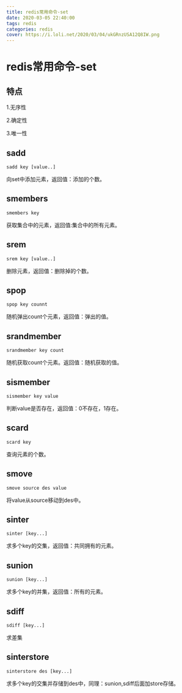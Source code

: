 ```yaml
---
title: redis常用命令-set
date: 2020-03-05 22:40:00
tags: redis
categories: redis
cover: https://i.loli.net/2020/03/04/ukGRnzUSA12Q8IW.png
---
```


# redis常用命令-set

## 特点

1.无序性

2.确定性

3.唯一性

## sadd

```code
sadd key [value..]
```

向set中添加元素，返回值：添加的个数。

## smembers

```code
smembers key
```

获取集合中的元素，返回值:集合中的所有元素。

## srem

```code
srem key [value..]
```

删除元素，返回值：删除掉的个数。

## spop

```code
spop key counnt
```

随机弹出count个元素，返回值：弹出的值。

## srandmember

```code
srandmember key count
```

随机获取count个元素。返回值：随机获取的值。

## sismember

```code
sismember key value
```

判断value是否存在，返回值：0不存在，1存在。

## scard

```code
scard key
```

查询元素的个数。

## smove

```code
smove source des value
```

将value从source移动到des中。

## sinter

```code
sinter [key...]
```

求多个key的交集，返回值：共同拥有的元素。

## sunion

```code
sunion [key...]
```

求多个key的并集，返回值：所有的元素。

## sdiff

```code
sdiff [key...]
```

求差集

## sinterstore

```code
sinterstore des [key...]
```

求多个key的交集并存储到des中，同理：sunion,sdiff后面加store存储。